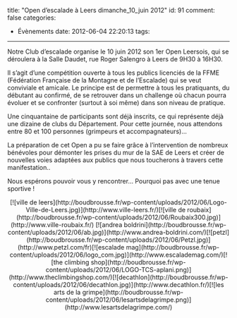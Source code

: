 title: "Open d’escalade à Leers dimanche\_10\_juin 2012"
id: 91
comment: false
categories:
  - Évènements
date: 2012-06-04 22:20:13
tags:
---

Notre Club d’escalade organise le 10 juin 2012 son 1er Open Leersois, qui se déroulera à la Salle Daudet, rue Roger Salengro à Leers de 9H30 à 16H30.

Il s’agit d’une compétition ouverte à tous les publics licenciés de la FFME (Fédération Française de la Montagne et de l’Escalade) qui se veut conviviale et amicale. Le principe est de permettre à tous les pratiquants, du débutant au confirmé, de se retrouver dans un challenge où chacun pourra évoluer et se confronter (surtout à soi même) dans son niveau de pratique.

Une cinquantaine de participants sont déjà inscrits, ce qui représente déjà une dizaine de clubs du Département.
Pour cette journée, nous attendons entre 80 et 100 personnes (grimpeurs et accompagnateurs)…

La préparation de cet Open a pu se faire grâce à l’intervention de nombreux bénévoles pour démonter les prises du mur de la SAE de Leers et créer de nouvelles voies adaptées aux publics que nous toucherons à travers cette manifestation..

Nous espérons pouvoir vous y rencontrer… Pourquoi pas avec une tenue sportive !
<div style="text-align: center;">[![ville de leers](http://boudbrousse.fr/wp-content/uploads/2012/06/Logo-Ville-de-Leers.jpg)](http://www.ville-leers.fr/)[![ville de roubaix](http://boudbrousse.fr/wp-content/uploads/2012/06/Roubaix300.jpg)](http://www.ville-roubaix.fr/)
[![andrea boldrini](http://boudbrousse.fr/wp-content/uploads/2012/06/ab.jpg)](http://www.andrea-boldrini.com/)[![petzl](http://boudbrousse.fr/wp-content/uploads/2012/06/Petzl.jpg)](http://www.petzl.com/fr)[![escalade mag](http://boudbrousse.fr/wp-content/uploads/2012/06/logo_com.jpg)](http://www.escalademag.com/)[![the climbing shop](http://boudbrousse.fr/wp-content/uploads/2012/06/LOGO-TCS-aplani.png)](http://www.theclimbingshop.com/)[![decathlon](http://boudbrousse.fr/wp-content/uploads/2012/06/decathlon.jpg)](http://www.decathlon.fr/)[![les arts de la grimpe](http://boudbrousse.fr/wp-content/uploads/2012/06/lesartsdelagrimpe.png)](http://www.lesartsdelagrimpe.com/)</div>